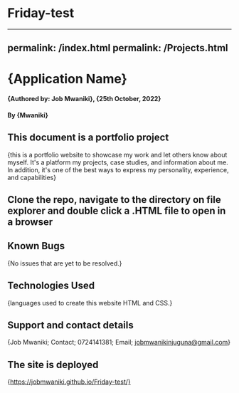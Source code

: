 # Friday-test
---
permalink: /index.html
permalink: /Projects.html
---
# {Application Name}
#### {Authored by: Job Mwaniki}, {25th October, 2022}
#### By **{Mwaniki}**
## This document is a portfolio project
{this is a portfolio website to showcase my work and let others know about myself. It's a platform my projects, case studies, and information about me. In addition, it's one of the best ways to express my personality, experience, and capabilities}
## Clone the repo, navigate to the directory on file explorer and double click a .HTML file to open in a browser
## Known Bugs
{No issues that are yet to be resolved.}
## Technologies Used
{languages used to create this website HTML and CSS.}
## Support and contact details
{Job Mwaniki; Contact; 0724141381; Email; jobmwanikinjuguna@gmail.com}
## The site is deployed
{https://jobmwaniki.github.io/Friday-test/}